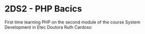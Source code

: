 # 2DS2 - PHP Bacics
First time learning PHP on the second module of the course System Development in Etec Doutora Ruth Cardoso
